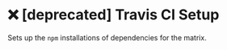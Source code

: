 ❌ [deprecated] Travis CI Setup
==========

Sets up the `npm` installations of dependencies for the matrix.
